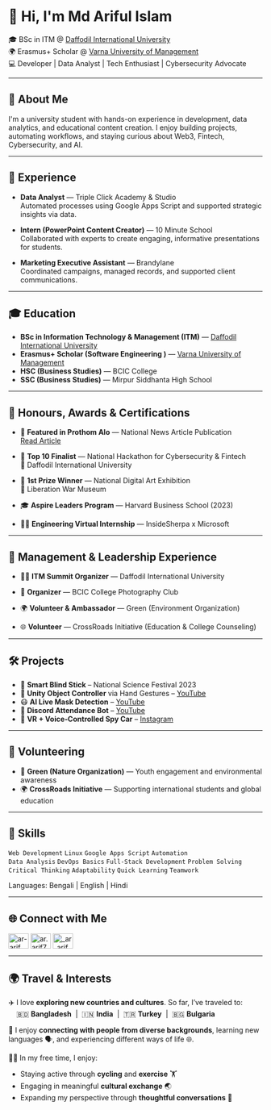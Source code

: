 # 👋 Hi, I'm Md Ariful Islam

🎓 BSc in ITM  @ [Daffodil International University](https://daffodilvarsity.edu.bd)  
🌍 Erasmus+ Scholar @ [Varna University of Management](https://vum.bg)  
💻 Developer | Data Analyst | Tech Enthusiast | Cybersecurity Advocate  

---

## 🧠 About Me

I'm a university student with hands-on experience in development, data analytics, and educational content creation. I enjoy building projects, automating workflows, and staying curious about Web3, Fintech, Cybersecurity, and AI.

---

## 💼 Experience

- **Data Analyst** — Triple Click Academy & Studio  
  Automated processes using Google Apps Script and supported strategic insights via data.

- **Intern (PowerPoint Content Creator)** — 10 Minute School  
  Collaborated with experts to create engaging, informative presentations for students.

- **Marketing Executive Assistant** — Brandylane  
  Coordinated campaigns, managed records, and supported client communications.

---

## 🎓 Education

- **BSc in Information Technology & Management (ITM)** — [Daffodil International University](https://daffodilvarsity.edu.bd)  
- **Erasmus+ Scholar (Software Engineering )** — [Varna University of Management](https://vum.bg)  
- **HSC (Business Studies)** — BCIC College
- **SSC (Business Studies)** — Mirpur Siddhanta High School

---

## 🏅 Honours, Awards & Certifications

- 📰 **Featured in Prothom Alo** — National News Article Publication  
  [Read Article](https://www.prothomalo.com/lifestyle/66o7h36d75)

- 🧠 **Top 10 Finalist** — National Hackathon for Cybersecurity & Fintech  
  📍 Daffodil International University

- 🥇 **1st Prize Winner** — National Digital Art Exhibition  
  📍 Liberation War Museum

- 🎓 **Aspire Leaders Program** — Harvard Business School (2023)

- 🧑‍💻 **Engineering Virtual Internship** — InsideSherpa x Microsoft





---

## 🧩 Management & Leadership Experience

- 🧑‍🎓 **ITM Summit Organizer** — Daffodil International University

- 📸 **Organizer** — BCIC College Photography Club

- 🌍 **Volunteer & Ambassador** — Green (Environment Organization)

- 🌐 **Volunteer** — CrossRoads Initiative (Education & College Counseling)


---

## 🛠️ Projects

- 🦯 **Smart Blind Stick** – National Science Festival 2023  
- 🧤 **Unity Object Controller** via Hand Gestures – [YouTube](https://youtu.be/ZMYxpASK9mM)  
- 😷 **AI Live Mask Detection** – [YouTube](https://youtu.be/moLmW4AECOQ)  
- 🤖 **Discord Attendance Bot** – [YouTube](https://youtu.be/y93eVYlKwCo)  
- 🚗 **VR + Voice‑Controlled Spy Car** – [Instagram](https://www.instagram.com/p/CAQIWFyAhvc/)

---

## 💚 Volunteering

- 🌿 **Green (Nature Organization)** — Youth engagement and environmental awareness  
- 🌍 **CrossRoads Initiative** — Supporting international students and global education

---

## 🧠 Skills

`Web Development` `Linux` `Google Apps Script` `Automation`  
`Data Analysis` `DevOps Basics` `Full-Stack Development` `Problem Solving`  
`Critical Thinking` `Adaptability` `Quick Learning` `Teamwork`

Languages: Bengali | English | Hindi

---

## 🌐 Connect with Me



<a href="https://linkedin.com/in/ar-arif" target="blank"><img align="center" src="https://raw.githubusercontent.com/rahuldkjain/github-profile-readme-generator/master/src/images/icons/Social/linked-in-alt.svg" alt="ar-arif" height="30" width="40" /></a>
<a href="https://fb.com/itmarif" target="blank"><img align="center" src="https://raw.githubusercontent.com/rahuldkjain/github-profile-readme-generator/master/src/images/icons/Social/facebook.svg" alt="ar.arif7497" height="30" width="40" /></a>
<a href="https://instagram.com/arif_itm" target="blank"><img align="center" src="https://raw.githubusercontent.com/rahuldkjain/github-profile-readme-generator/master/src/images/icons/Social/instagram.svg" alt="_ar_arif" height="30" width="40" /></a>


---
## 🌍 Travel & Interests  

✈️ I love **exploring new countries and cultures**. So far, I’ve traveled to:  
&nbsp;&nbsp;&nbsp;&nbsp;🇧🇩 **Bangladesh** &nbsp;|&nbsp; 🇮🇳 **India** &nbsp;|&nbsp; 🇹🇷 **Turkey** &nbsp;|&nbsp; 🇧🇬 **Bulgaria**

🤝 I enjoy **connecting with people from diverse backgrounds**, learning new languages 🗣️, and experiencing different ways of life 🌐.

🚴‍♂️ In my free time, I enjoy:  
- Staying active through **cycling** and **exercise** 🏋️  
- Engaging in meaningful **cultural exchange** 🌏  
- Expanding my perspective through **thoughtful conversations** 🌱




